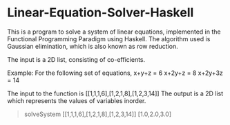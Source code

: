 # Linear-Equation-Solver-Haskell

This is a program to solve a system of linear equations, implemented in the Functional Programming Paradigm using Haskell. The algorithm used is Gaussian elimination, which is also known as row reduction.

The input is a 2D list, consisting of co-efficients.

Example:
For the following set of equations,
x+y+z = 6
x+2y+z = 8
x+2y+3z = 14

The input to the function is [[1,1,1,6],[1,2,1,8],[1,2,3,14]]
The output is a 2D list which represents the values of variables inorder.

>solveSystem [[1,1,1,6],[1,2,1,8],[1,2,3,14]]
[1.0,2.0,3.0]

